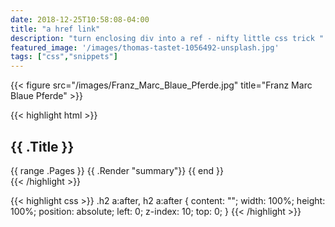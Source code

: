 ```yaml
---
date: 2018-12-25T10:58:08-04:00
title: "a href link"
description: "turn enclosing div into a ref - nifty little css trick "
featured_image: '/images/thomas-tastet-1056492-unsplash.jpg'
tags: ["css","snippets"]
---
```

{{< figure src="/images/Franz_Marc_Blaue_Pferde.jpg" title="Franz Marc Blaue Pferde" >}}

{{< highlight html >}}
<section id="main">
  <div>
   <h1 id="title">{{ .Title }}</h1>
    {{ range .Pages }}
        {{ .Render "summary"}}
    {{ end }}
  </div>
</section>
{{< /highlight >}}

{{< highlight css >}}
.h2 a:after, h2 a:after {
    content: "";
    width: 100%;
    height: 100%;
    position: absolute;
    left: 0;
    z-index: 10;
    top: 0;
}
{{< /highlight >}}
